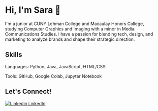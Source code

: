 # Hi, I'm Sara 👋
I'm a junior at CUNY Lehman College and Macaulay Honors College, studying Computer Graphics and Imaging with a minor in Media Communications Studies. I have a passion for blending tech, design, and marketing to analyze brands and shape their strategic direction.
## Skills
Languages: Python, Java, JavaScript, HTML/CSS

Tools: GitHub, Google Colab, Jupyter Notebook
## Let's Connect!
[![Linkedin](https://i.sstatic.net/gVE0j.png) LinkedIn](https://www.linkedin.com/in/sara-abdulla-0ba97b292/)
&nbsp;
<!--
**Oreo-cake/Oreo-cake** is a ✨ _special_ ✨ repository because its `README.md` (this file) appears on your GitHub profile.

Here are some ideas to get you started:

- 🔭 I’m currently working on ...
- 🌱 I’m currently learning ...
- 👯 I’m looking to collaborate on ...
- 🤔 I’m looking for help with ...
- 💬 Ask me about ...
- 📫 How to reach me: ...
- 😄 Pronouns: ...
- ⚡ Fun fact: ...
-->
